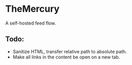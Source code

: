 # TheMercury
A self-hosted feed flow.

## Todo:
- Sanitize HTML, transfer relative path to absolute path.
- Make all <a> links in the content be open on a new tab.

